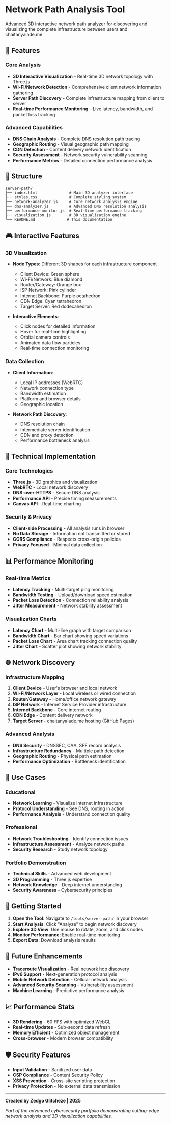 # Network Path Analysis Tool

Advanced 3D interactive network path analyzer for discovering and visualizing the complete infrastructure between users and chaitanyalade.me.

## 🚀 Features

### Core Analysis
- **3D Interactive Visualization** - Real-time 3D network topology with Three.js
- **Wi-Fi/Network Detection** - Comprehensive client network information gathering
- **Server Path Discovery** - Complete infrastructure mapping from client to server
- **Real-time Performance Monitoring** - Live latency, bandwidth, and packet loss tracking

### Advanced Capabilities
- **DNS Chain Analysis** - Complete DNS resolution path tracing
- **Geographic Routing** - Visual geographic path mapping
- **CDN Detection** - Content delivery network identification
- **Security Assessment** - Network security vulnerability scanning
- **Performance Metrics** - Detailed connection performance analysis

## 📁 Structure

```
server-path/
├── index.html              # Main 3D analyzer interface
├── styles.css              # Complete styling system
├── network-analyzer.js     # Core network analysis engine
├── dns-analyzer.js         # Advanced DNS resolution analysis
├── performance-monitor.js  # Real-time performance tracking
├── visualization.js        # 3D visualization engine
└── README.md              # This documentation
```

## 🎮 Interactive Features

### 3D Visualization
- **Node Types**: Different 3D shapes for each infrastructure component
  - Client Device: Green sphere
  - Wi-Fi/Network: Blue diamond
  - Router/Gateway: Orange box
  - ISP Network: Pink cylinder
  - Internet Backbone: Purple octahedron
  - CDN Edge: Cyan tetrahedron
  - Target Server: Red dodecahedron

- **Interactive Elements**:
  - Click nodes for detailed information
  - Hover for real-time highlighting
  - Orbital camera controls
  - Animated data flow particles
  - Real-time connection monitoring

### Data Collection
- **Client Information**:
  - Local IP addresses (WebRTC)
  - Network connection type
  - Bandwidth estimation
  - Platform and browser details
  - Geographic location

- **Network Path Discovery**:
  - DNS resolution chain
  - Intermediate server identification
  - CDN and proxy detection
  - Performance bottleneck analysis

## 🔧 Technical Implementation

### Core Technologies
- **Three.js** - 3D graphics and visualization
- **WebRTC** - Local network discovery
- **DNS-over-HTTPS** - Secure DNS analysis
- **Performance API** - Precise timing measurements
- **Canvas API** - Real-time charting

### Security & Privacy
- **Client-side Processing** - All analysis runs in browser
- **No Data Storage** - Information not transmitted or stored
- **CORS Compliance** - Respects cross-origin policies
- **Privacy Focused** - Minimal data collection

## 📊 Performance Monitoring

### Real-time Metrics
- **Latency Tracking** - Multi-target ping monitoring
- **Bandwidth Testing** - Upload/download speed estimation
- **Packet Loss Detection** - Connection reliability analysis
- **Jitter Measurement** - Network stability assessment

### Visualization Charts
- **Latency Chart** - Multi-line graph with target comparison
- **Bandwidth Chart** - Bar chart showing speed variations
- **Packet Loss Chart** - Area chart tracking connection quality
- **Jitter Chart** - Scatter plot showing network stability

## 🌐 Network Discovery

### Infrastructure Mapping
1. **Client Device** - User's browser and local network
2. **Wi-Fi/Network Layer** - Local wireless or wired connection
3. **Router/Gateway** - Home/office network gateway
4. **ISP Network** - Internet Service Provider infrastructure
5. **Internet Backbone** - Core internet routing
6. **CDN Edge** - Content delivery network
7. **Target Server** - chaitanyalade.me hosting (GitHub Pages)

### Advanced Analysis
- **DNS Security** - DNSSEC, CAA, SPF record analysis
- **Infrastructure Redundancy** - Multiple path detection
- **Geographic Routing** - Physical path estimation
- **Performance Optimization** - Bottleneck identification

## 🎯 Use Cases

### Educational
- **Network Learning** - Visualize internet infrastructure
- **Protocol Understanding** - See DNS, routing in action
- **Performance Analysis** - Understand connection quality

### Professional
- **Network Troubleshooting** - Identify connection issues
- **Infrastructure Assessment** - Analyze network paths
- **Security Research** - Study network topology

### Portfolio Demonstration
- **Technical Skills** - Advanced web development
- **3D Programming** - Three.js expertise
- **Network Knowledge** - Deep internet understanding
- **Security Awareness** - Cybersecurity principles

## 🚀 Getting Started

1. **Open the Tool**: Navigate to `/tools/server-path/` in your browser
2. **Start Analysis**: Click "Analyze" to begin network discovery
3. **Explore 3D View**: Use mouse to rotate, zoom, and click nodes
4. **Monitor Performance**: Enable real-time monitoring
5. **Export Data**: Download analysis results

## 🔮 Future Enhancements

- **Traceroute Visualization** - Real network hop discovery
- **IPv6 Support** - Next-generation protocol analysis
- **Mobile Network Detection** - Cellular network analysis
- **Advanced Security Scanning** - Vulnerability assessment
- **Machine Learning** - Predictive performance analysis

## 📈 Performance Stats

- **3D Rendering** - 60 FPS with optimized WebGL
- **Real-time Updates** - Sub-second data refresh
- **Memory Efficient** - Optimized object management
- **Cross-browser** - Modern browser compatibility

## 🛡️ Security Features

- **Input Validation** - Sanitized user data
- **CSP Compliance** - Content Security Policy
- **XSS Prevention** - Cross-site scripting protection
- **Privacy Protection** - No external data transmission

---

**Created by Zedgo Glitcheze | 2025**

*Part of the advanced cybersecurity portfolio demonstrating cutting-edge network analysis and 3D visualization capabilities.*